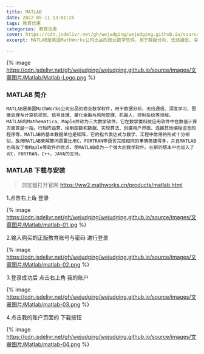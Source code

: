 ```yaml
---
title: MATLAB
date: 2022-05-11 13:01:25
tags: 教育优惠
categories: 教育优惠
cover: https://cdn.jsdelivr.net/gh/wejudging/wejudging.github.io/source/images/文章图片/Matlab/Matlab-Logo.png
excerpt: MATLAB是美国MathWorks公司出品的商业数学软件，用于数据分析、无线通信、深度学习、图像处理与计算机视觉、信号处理、量化金融与风险管理、机器人，控制系统等领域。

---
```

{% image https://cdn.jsdelivr.net/gh/wejudging/wejudging.github.io/source/images/文章图片/Matlab/Matlab-Logo.png %}

### MATLAB 简介
    MATLAB是美国MathWorks公司出品的商业数学软件，用于数据分析、无线通信、深度学习、图像处理与计算机视觉、信号处理、量化金融与风险管理、机器人，控制系统等领域。
    MATLAB和Mathematica、Maple并称为三大数学软件。它在数学类科技应用软件中在数值计算方面首屈一指。行矩阵运算、绘制函数和数据、实现算法、创建用户界面、连接其他编程语言的程序等。MATLAB的基本数据单位是矩阵，它的指令表达式与数学、工程中常用的形式十分相似，故用MATLAB来解算问题要比用C，FORTRAN等语言完成相同的事情简捷得多，并且MATLAB也吸收了像Maple等软件的优点，使MATLAB成为一个强大的数学软件。在新的版本中也加入了对C，FORTRAN，C++，JAVA的支持。

### MATLAB 下载与安装

> 浏览器打开官网 https://ww2.mathworks.cn/products/matlab.html

1.点击右上角 登录

{% image https://cdn.jsdelivr.net/gh/wejudging/wejudging.github.io/source/images/文章图片/Matlab/matlab-01.jpg %}

2.输入购买的正版教育账号与密码 进行登录

{% image https://cdn.jsdelivr.net/gh/wejudging/wejudging.github.io/source/images/文章图片/Matlab/matlab-02.png %}

3.登录成功后 点击右上角 我的账户

{% image https://cdn.jsdelivr.net/gh/wejudging/wejudging.github.io/source/images/文章图片/Matlab/matlab-03.png %}


4.点击我的账户页面的 下载按钮

{% image https://cdn.jsdelivr.net/gh/wejudging/wejudging.github.io/source/images/文章图片/Matlab/matlab-04.png %}





